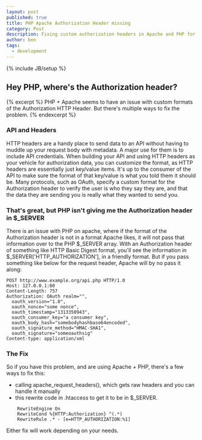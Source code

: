 ```yaml
---
layout: post
published: true
title: PHP Apache Authorization Header missing
category: Post
description: Fixing custom authorization headers in Apache and PHP for use with web services
author: ben
tags: 
  - development
---
```


{% include JB/setup %}

## Hey PHP, where's the Authorization header?

{% excerpt %}
PHP + Apache seems to have an issue with custom formats of the Authorization HTTP Header. But there's multiple ways to fix the problem.
{% endexcerpt %}

### API and Headers

HTTP headers are a handy place to send data to an API without having to muddle up your request body with metadata. A major use for them is to include API credentials. When building your API and using HTTP headers as your vehicle for authorization data, you can customize the format, as HTTP headers are essentially just key/value items. It's up to the consumer of the API to make sure the format of that key/value is what you told them it should be. Many protocols, such as OAuth, specify a custom format for the Authorization header to verify the user is who they say they are, and that the data they are sending you is really what they wanted to send you.

### That's great, but PHP isn't giving me the Authorization header in $_SERVER

There is an issue with PHP on apache, where if the format of the Authorization header is not in a format Apache likes, it will not pass that information over to the PHP $_SERVER array. With an Authorization header of something like HTTP Basic Digest format, you'll see the information in $_SERVER['HTTP_AUTHORIZATION'], in a friendly format. But if you pass something like below for the request header, Apache will by no pass it along:

```http
POST http://www.example.org/api.php HTTP/1.0
Host: 127.0.0.1:80
Content-Length: 757
Authorization: OAuth realm="",
  oauth_version="1.0",
  oauth_nonce="some nonce",
  oauth_timestamp="1313350943",
  oauth_consumer_key="a consumer key",
  oauth_body_hash="somebodyhashbase64encoded",
  oauth_signature_method="HMAC-SHA1",
  oauth_signature="someoauthsig"
Content-type: application/xml
```

### The Fix

So if you have this problem, and are using Apache + PHP, there's a few ways to fix this: 

- calling apache_request_headers(), which gets raw headers and you can handle it manually
- this rewrite code in .htaccess to get it to be in $_SERVER.

```apacheconf
    RewriteEngine On
    RewriteCond %{HTTP:Authorization} ^(.*)
    RewriteRule .* - [e=HTTP_AUTHORIZATION:%1]
```  

Either fix will work depending on your needs.
